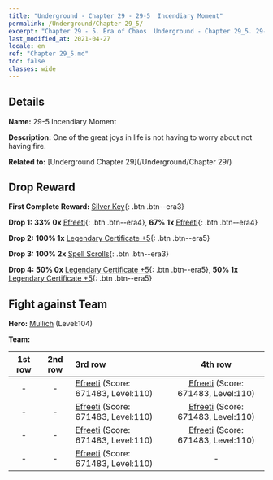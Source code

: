 ```yaml
---
title: "Underground - Chapter 29 - 29-5  Incendiary Moment"
permalink: /Underground/Chapter 29_5/
excerpt: "Chapter 29 - 5. Era of Chaos  Underground - Chapter 29_5. 29-5  Incendiary Moment"
last_modified_at: 2021-04-27
locale: en
ref: "Chapter 29_5.md"
toc: false
classes: wide
---
```


## Details

 **Name:** 29-5  Incendiary Moment

 **Description:**       One of the great joys in life is not having to worry about not having fire.

 **Related to:** [Underground Chapter 29](/Underground/Chapter 29/)

## Drop Reward

 **First Complete Reward:** [Silver Key](/Items/con_693/){: .btn .btn--era3}

 **Drop 1:** **33% 0x** [Efreeti](/Items/unt_231/){: .btn .btn--era4}, **67% 1x** [Efreeti](/Items/unt_231/){: .btn .btn--era4}

 **Drop 2:** **100% 1x** [Legendary Certificate +5](/Items/mat_102/){: .btn .btn--era5}

 **Drop 3:** **100% 2x** [Spell Scrolls](/Items/con_694/){: .btn .btn--era3}

 **Drop 4:** **50% 0x** [Legendary Certificate +5](/Items/mat_102/){: .btn .btn--era5}, **50% 1x** [Legendary Certificate +5](/Items/mat_102/){: .btn .btn--era5}


## Fight against Team
 **Hero:** [Mullich](/heroes/Mullich/) (Level:104)

 **Team:**


  | 1st row | 2nd row | 3rd row | 4th row |
  |:----:|:----:|:----|:----:|
  | - | - | [Efreeti](/units/Efreeti/) (Score: 671483, Level:110)  | [Efreeti](/units/Efreeti/) (Score: 671483, Level:110)  |
  | - | - | [Efreeti](/units/Efreeti/) (Score: 671483, Level:110)  | [Efreeti](/units/Efreeti/) (Score: 671483, Level:110)  |
  | - | - | [Efreeti](/units/Efreeti/) (Score: 671483, Level:110)  | [Efreeti](/units/Efreeti/) (Score: 671483, Level:110)  |
  | - | - | [Efreeti](/units/Efreeti/) (Score: 671483, Level:110)  | - |



